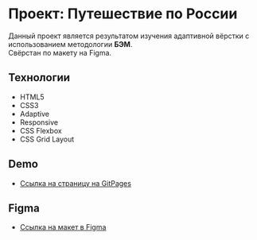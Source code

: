 # Проект: Путешествие по России

 Данный проект является результатом изучения адаптивной вёрстки с использованием методологии **БЭМ**.\
 Свёрстан по макету на Figma.  

 ## Технологии

 * HTML5
 * CSS3
 * Adaptive
 * Responsive
 * CSS Flexbox
 * CSS Grid Layout 

## Demo

* [Ссылка на страницу на GitPages](https://mariaspiiish.github.io/russian-travel/index.html)

## Figma

* [Ссылка на макет в Figma](https://www.figma.com/file/5S2WSbEFL6awjVWJ0NWL8Q/Sprint-3_-Russia-_-desktop-mobile?node-id=28503%3A0)
